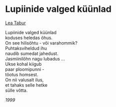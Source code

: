 # Lupiinide valged küünlad

[Lea Tabur](./)

Lupiinide valged küünlad  
koduses heledas õhus.  
On see hilisõhtu - või varahommik?  
Puhtaksviheldud ihu  
naudib sumedat jahedust.  
Jasmiinilõhn nagu lubadus ...  
Ukse kohal kiigub  
paar ploomipunni -  
tõotus homsest.  
On nii valusalt ilus,  
et tahaks selle hetke  
sülle võtta.

_1999_

